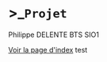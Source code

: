 # &gt;_``Projet``
Philippe DELENTE BTS SIO1

[Voir la page d'index](https://limortaliter.github.io/TP_Batman/)
test
